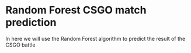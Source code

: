 # Random Forest CSGO match prediction
In here we will use the Random Forest algorithm to predict the result of the CSGO battle
